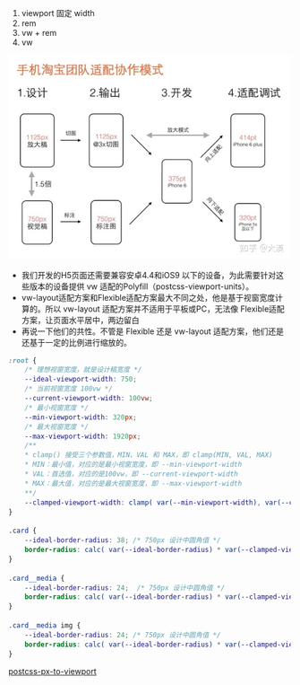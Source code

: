 1. viewport 固定 width
2. rem
3. vw + rem
4. vw

![图 5](./images/1666030219271.png)  


- 我们开发的H5页面还需要兼容安卓4.4和iOS9 以下的设备，为此需要针对这些版本的设备提供 vw 适配的Polyfill（postcss-viewport-units）。
- vw-layout适配方案和Flexible适配方案最大不同之处，他是基于视窗宽度计算的。所以 vw-layout 适配方案并不适用于平板或PC，无法像 Flexible适配方案，让页面水平居中，两边留白
- 再说一下他们的共性。不管是 Flexible 还是 vw-layout 适配方案，他们还是还基于一定的比例进行缩放的。


```css
:root { 
    /* 理想视窗宽度，就是设计稿宽度 */ 
    --ideal-viewport-width: 750; 
    /* 当前视窗宽度 100vw */ 
    --current-viewport-width: 100vw; 
    /* 最小视窗宽度 */ 
    --min-viewport-width: 320px; 
    /* 最大视窗宽度 */ 
    --max-viewport-width: 1920px; 
    /** 
    * clamp() 接受三个参数值，MIN、VAL 和 MAX，即 clamp(MIN, VAL, MAX) 
    * MIN：最小值，对应的是最小视窗宽度，即 --min-viewport-width 
    * VAL：首选值，对应的是100vw，即 --current-viewport-width 
    * MAX：最大值，对应的是最大视窗宽度，即 --max-viewport-width 
    **/ 
    --clamped-viewport-width: clamp( var(--min-viewport-width), var(--current-viewport-width), var(--max-viewport-width) ) 
} 

.card {  
    --ideal-border-radius: 38; /* 750px 设计中圆角值 */
    border-radius: calc( var(--ideal-border-radius) * var(--clamped-viewport-width) / var(--ideal-viewport-width) ); 
} 

.card__media {
    --ideal-border-radius: 24;  /* 750px 设计中圆角值 */
    border-radius: calc( var(--ideal-border-radius) * var(--clamped-viewport-width) / var(--ideal-viewport-width) ); 
} 

.card__media img { 
    --ideal-border-radius: 24; /* 750px 设计中圆角值 */
    border-radius: calc( var(--ideal-border-radius) * var(--clamped-viewport-width) / var(--ideal-viewport-width) ); 
}
```


[postcss-px-to-viewport](https://github.com/evrone/postcss-px-to-viewport)